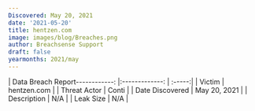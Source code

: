 ```yaml
---
Discovered: May 20, 2021
date: '2021-05-20'
title: hentzen.com
image: images/blog/Breaches.png
author: Breachsense Support
draft: false
yearmonths: 2021/may
---
```


| Data Breach Report------------:   |:-------------:    | :-----:|
| Victim    | hentzen.com      | 
| Threat Actor    | Conti      | 
| Date Discovered    | May 20, 2021      | 
| Description    | N/A      | 
| Leak Size    | N/A      | 

